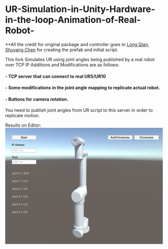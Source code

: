 # UR-Simulation-in-Unity-Hardware-in-the-loop-Animation-of-Real-Robot-

**All the credit for original package and controller goes to [Long Qian](http://longqian.me/aboutme), [Shuyang Chen](https://www.linkedin.com/in/shuyang-shawn-chen-346ab6109) for creating the prefab and initial script.

This fork Simulates UR using joint angles being published by a real robot over TCP IP 
Additions and Modifications are as follows:
#### - TCP server that can connect to real UR5/UR10
#### - Some modifications in the joint angle mapping to replicate actual robot. 
#### - Buttons for camera rotation.

You need to publish joint angles from UR script to this server in order to replicate motion.

Results on Editor:
![capture](UR.PNG "Capture in Unity3D Editor")
